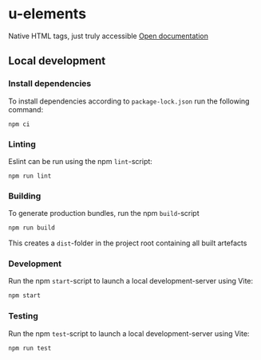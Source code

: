 # u-elements

Native HTML tags, just truly accessible
[Open documentation](https://u-elements.github.io/u-elements/)

## Local development

### Install dependencies

To install dependencies according to `package-lock.json` run the following command:

```SH
npm ci
```

### Linting

Eslint can be run using the npm `lint`-script:

```SH
npm run lint
```

### Building

To generate production bundles, run the npm `build`-script

```sh
npm run build
```

This creates a `dist`-folder in the project root containing all built artefacts

### Development

Run the npm `start`-script to launch a local development-server using Vite:

```sh
npm start
```

### Testing

Run the npm `test`-script to launch a local development-server using Vite:

```sh
npm run test
```
